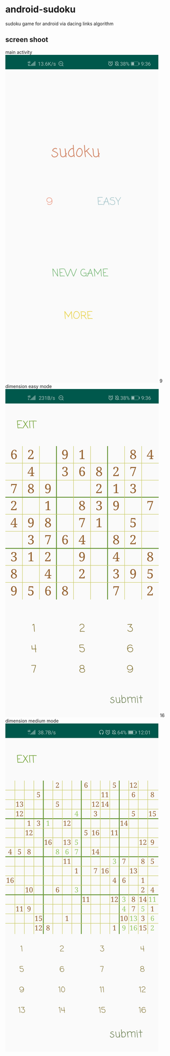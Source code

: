 # android-sudoku
sudoku game for android via dacing links algorithm
## screen shoot
main activity
![](https://github.com/Hikarie/android-sudoku/blob/master/main.png)
9 dimension easy mode
![](https://github.com/Hikarie/android-sudoku/blob/master/nine-dimension-easy.png)
16 dimension medium mode
![](https://github.com/Hikarie/android-sudoku/blob/master/sixteen-dimension-medium.png)
